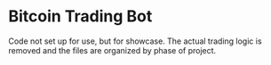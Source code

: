# Bitcoin Trading Bot
Code not set up for use, but for showcase. The actual trading logic is removed and the files are organized by phase of project.
